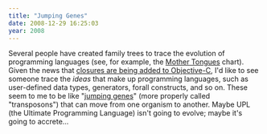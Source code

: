 ```yaml
---
title: "Jumping Genes"
date: 2008-12-29 16:25:03
year: 2008
---
```

Several people have created family trees to trace the evolution of programming languages (see, for example, the <a href="http://www.digibarn.com/collections/posters/tongues/tongues.jpg">Mother Tongues</a> chart). Given the news that <a href="http://www.mikeash.com/?page=pyblog/friday-qa-2008-12-26.html">closures are being added to Objective-C</a>, I'd like to see someone trace the <em>ideas</em> that make up programming languages, such as user-defined data types, generators, forall constructs, and so on. These seem to me to be like "<a href="http://en.wikipedia.org/wiki/Jumping_Genes">jumping genes</a>" (more properly called "transposons") that can move from one organism to another. Maybe UPL (the Ultimate Programming Language) isn't going to evolve; maybe it's going to accrete…

